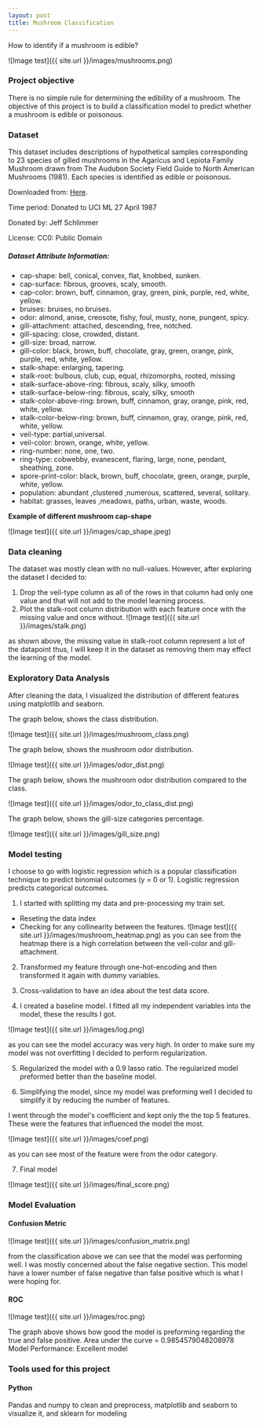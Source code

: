 ```yaml
---
layout: post
title: Mushroom Classification
---
```


How to identify if a mushroom is edible?

![Image test]({{ site.url }}/images/mushrooms.png)



### Project objective
There is no simple rule for determining the edibility of a mushroom.
The objective of this project is to build a classification model to predict
whether a mushroom is edible or poisonous.



### Dataset

This dataset includes descriptions of hypothetical samples corresponding to 23 species of gilled mushrooms in the Agaricus and Lepiota Family Mushroom drawn from The Audubon Society Field Guide to North American Mushrooms (1981). Each species is identified as edible or poisonous.

Downloaded from: [Here]({{https://www.kaggle.com/uciml/mushroom-classification}}).

Time period: Donated to UCI ML 27 April 1987

Donated by: Jeff Schlimmer

License: CC0: Public Domain

##### Dataset Attribute Information:
* cap-shape: bell, conical, convex, flat, knobbed, sunken.
* cap-surface: fibrous, grooves, scaly, smooth.
* cap-color: brown, buff, cinnamon, gray, green, pink, purple, red, white, yellow.
* bruises: bruises, no bruises.
* odor: almond, anise, creosote, fishy, foul, musty, none, pungent, spicy.
* gill-attachment: attached, descending, free, notched.
* gill-spacing: close, crowded, distant.
* gill-size: broad, narrow.
* gill-color: black, brown, buff, chocolate, gray, green, orange, pink, purple, red, white, yellow.
* stalk-shape: enlarging, tapering.
* stalk-root: bulbous, club, cup, equal, rhizomorphs, rooted, missing
* stalk-surface-above-ring: fibrous, scaly, silky, smooth
* stalk-surface-below-ring: fibrous, scaly, silky, smooth
* stalk-color-above-ring: brown, buff, cinnamon, gray, orange, pink, red, white, yellow.
* stalk-color-below-ring: brown, buff, cinnamon, gray, orange, pink, red, white, yellow.
* veil-type: partial,universal.
* veil-color: brown, orange, white, yellow.
* ring-number: none, one, two.
* ring-type: cobwebby, evanescent, flaring, large, none, pendant, sheathing, zone.
* spore-print-color: black, brown, buff, chocolate, green, orange, purple, white, yellow.
* population: abundant ,clustered ,numerous, scattered, several, solitary.
* habitat: grasses, leaves ,meadows, paths, urban, waste, woods.

**Example of different mushroom cap-shape**

![Image test]({{ site.url }}/images/cap_shape.jpeg)



### Data cleaning
The dataset was mostly clean with no null-values. However, after exploring the dataset I decided to:

1. Drop the veil-type column as all of the rows in that column had only one value and that will not add to the model learning process.
2. Plot the stalk-root column distribution with each feature once with the missing value and once without.
![Image test]({{ site.url }}/images/stalk.png)

as shown above, the missing value in stalk-root column represent a lot of the datapoint thus, I will keep it in the dataset as removing them may effect the learning of the model.



### Exploratory Data Analysis
After cleaning the data, I visualized the distribution of different features using matplotlib and seaborn.

The graph below, shows the class distribution.

![Image test]({{ site.url }}/images/mushroom_class.png)

The graph below, shows the mushroom odor distribution.

![Image test]({{ site.url }}/images/odor_dist.png)


The graph below, shows the mushroom odor distribution compared to the class.

![Image test]({{ site.url }}/images/odor_to_class_dist.png)


The graph below, shows the gill-size categories percentage.

![Image test]({{ site.url }}/images/gill_size.png)




### Model testing
I choose to go with logistic regression which is a popular classification technique
to predict binomial outcomes (y = 0 or 1). Logistic regression predicts categorical outcomes.

1. I started with splitting my data and pre-processing my train set.  

* Reseting the data index
* Checking for any collinearity between the features.
![Image test]({{ site.url }}/images/mushroom_heatmap.png)
as you can see from the heatmap there is a high correlation between the veil-color and gill-attachment.


2. Transformed my feature through one-hot-encoding and then transformed it again with dummy variables.

3. Cross-validation to have an idea about the test data score.

4. I created a baseline model. I fitted all my independent variables into the model, these the results I got.

![Image test]({{ site.url }}/images/log.png)

as you can see the model accuracy was very high. In order to make sure my model was not overfitting I decided to perform regularization.

5. Regularized the model with a 0.9 lasso ratio. The regularized model preformed better than the baseline model.


6. Simplifying the model, since my model was preforming well I decided to simplify it by reducing the number of features.

I went through the model's coefficient and kept only the the top 5 features. These were the features that influenced the model the most.

![Image test]({{ site.url }}/images/coef.png)

as you can see most of the feature were from the odor category.

7. Final model

![Image test]({{ site.url }}/images/final_score.png)




### Model Evaluation


#### Confusion Metric


![Image test]({{ site.url }}/images/confusion_matrix.png)

from the classification above we can see that the model was performing well. I was mostly concerned about the false negative section.
This model have a lower number of false negative than false positive which is what I were hoping for.


#### ROC

![Image test]({{ site.url }}/images/roc.png)

The graph above shows how good the model is preforming regarding the true and false positive.
Area under the curve =  0.9854579048208978
Model Performance: Excellent model


### Tools used for this project

#### Python
Pandas and numpy to clean and preprocess, matplotlib and seaborn to visualize it, and sklearn for modeling
